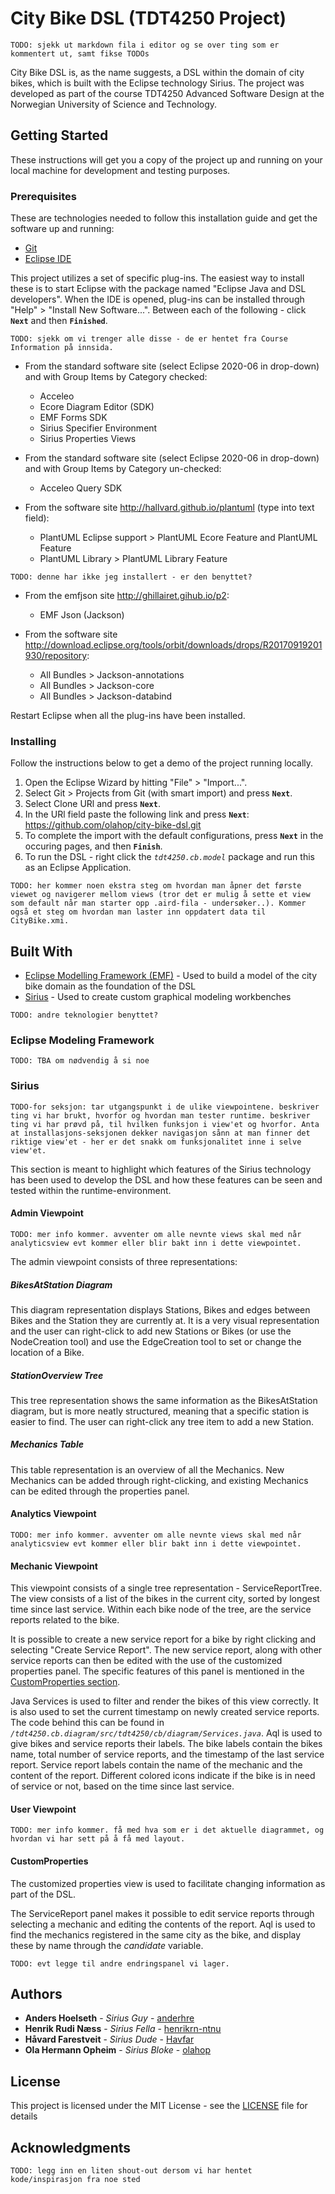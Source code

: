 # City Bike DSL (TDT4250 Project)

```
TODO: sjekk ut markdown fila i editor og se over ting som er kommentert ut, samt fikse TODOs
```

City Bike DSL is, as the name suggests, a DSL within the domain of city bikes, which is built with the Eclipse technology Sirius. The project was developed as part of the course TDT4250 Advanced Software Design at the Norwegian University of Science and Technology.

## Getting Started

These instructions will get you a copy of the project up and running on your local machine for development and testing purposes.

### Prerequisites

These are technologies needed to follow this installation guide and get the software up and running:

- [Git](https://git-scm.com/)
- [Eclipse IDE](https://www.eclipse.org/ide/)
<!-- - [Graphviz v2.38](https://graphviz.org/download/) -->

This project utilizes a set of specific plug-ins. The easiest way to install these is to start Eclipse with the package named "Eclipse Java and DSL developers". When the IDE is opened, plug-ins can be installed through "Help" > "Install New Software...". Between each of the following - click **`Next`** and then **`Finished`**.

```
TODO: sjekk om vi trenger alle disse - de er hentet fra Course Information på innsida.
```

- From the standard software site (select Eclipse 2020-06 in drop-down) and with Group Items by Category checked:

  - Acceleo
  - Ecore Diagram Editor (SDK)
  - EMF Forms SDK
  - Sirius Specifier Environment
  - Sirius Properties Views

- From the standard software site (select Eclipse 2020-06 in drop-down) and with Group Items by Category un-checked:

  - Acceleo Query SDK

- From the software site http://hallvard.github.io/plantuml (type into text field):
  - PlantUML Eclipse support > PlantUML Ecore Feature and PlantUML Feature
  - PlantUML Library > PlantUML Library Feature

<!-- In addition, install the graphviz command line application and register its path to dot executable in the PlantUML preferences in Eclipse. The Eclipse PlantUML plugin is incompatible with the latest graphviz version, so use v2.38. -->

```
TODO: denne har ikke jeg installert - er den benyttet?
```

- From the emfjson site http://ghillairet.gihub.io/p2:

  - EMF Json (Jackson)

- From the software site http://download.eclipse.org/tools/orbit/downloads/drops/R20170919201930/repository:

  - All Bundles > Jackson-annotations
  - All Bundles > Jackson-core
  - All Bundles > Jackson-databind

Restart Eclipse when all the plug-ins have been installed.

### Installing

Follow the instructions below to get a demo of the project running locally.

1. Open the Eclipse Wizard by hitting "File" > "Import...".
2. Select Git > Projects from Git (with smart import) and press **`Next`**.
3. Select Clone URl and press **`Next`**.
4. In the URl field paste the following link and press **`Next`**: https://github.com/olahop/city-bike-dsl.git
5. To complete the import with the default configurations, press **`Next`** in the occuring pages, and then **`Finish`**.
6. To run the DSL - right click the _`tdt4250.cb.model`_ package and run this as an Eclipse Application.

```
TODO: her kommer noen ekstra steg om hvordan man åpner det første viewet og navigerer mellom views (tror det er mulig å sette et view som default når man starter opp .aird-fila - undersøker..). Kommer også et steg om hvordan man laster inn oppdatert data til CityBike.xmi.
```

## Built With

- [Eclipse Modelling Framework (EMF)](https://www.eclipse.org/modeling/emf/) - Used to build a model of the city bike domain as the foundation of the DSL
- [Sirius](https://www.eclipse.org/sirius/) - Used to create custom graphical modeling workbenches

```
TODO: andre teknologier benyttet?
```

### Eclipse Modeling Framework

```
TODO: TBA om nødvendig å si noe
```

### Sirius

```
TODO-for seksjon: tar utgangspunkt i de ulike viewpointene. beskriver ting vi har brukt, hvorfor og hvordan man tester runtime. beskriver ting vi har prøvd på, til hvilken funksjon i view'et og hvorfor. Anta at installasjons-seksjonen dekker navigasjon sånn at man finner det riktige view'et - her er det snakk om funksjonalitet inne i selve view'et.
```

This section is meant to highlight which features of the Sirius technology has been used to develop the DSL and how these features can be seen and tested within the runtime-environment.

#### Admin Viewpoint

```
TODO: mer info kommer. avventer om alle nevnte views skal med når analyticsview evt kommer eller blir bakt inn i dette viewpointet.
```

The admin viewpoint consists of three representations:

##### BikesAtStation Diagram

This diagram representation displays Stations, Bikes and edges between Bikes and the Station they are currently at.
It is a very visual representation and the user can right-click to add new Stations or Bikes (or use the NodeCreation tool) and use the EdgeCreation tool to set or change the location of a Bike.
##### StationOverview Tree

This tree representation shows the same information as the BikesAtStation diagram, but is more neatly structured, meaning that a specific station is easier to find.
The user can right-click any tree item to add a new Station.

##### Mechanics Table

This table representation is an overview of all the Mechanics. New Mechanics can be added through right-clicking, and existing Mechanics can be edited through the properties panel.

#### Analytics Viewpoint

```
TODO: mer info kommer. avventer om alle nevnte views skal med når analyticsview evt kommer eller blir bakt inn i dette viewpointet.
```

#### Mechanic Viewpoint

This viewpoint consists of a single tree representation - ServiceReportTree. The view consists of a list of the bikes in the current city, sorted by longest time since last service. Within each bike node of the tree, are the service reports related to the bike.

It is possible to create a new service report for a bike by right clicking and selecting "Create Service Report". The new service report, along with other service reports can then be edited with the use of the customized properties panel. The specific features of this panel is mentioned in the [CustomProperties section](#CustomProperties).

Java Services is used to filter and render the bikes of this view correctly. It is also used to set the current timestamp on newly created service reports. The code behind this can be found in _`/tdt4250.cb.diagram/src/tdt4250/cb/diagram/Services.java`_. Aql is used to give bikes and service reports their labels. The bike labels contain the bikes name, total number of service reports, and the timestamp of the last service report. Service report labels contain the name of the mechanic and the content of the report. Different colored icons indicate if the bike is in need of service or not, based on the time since last service.

#### User Viewpoint

```
TODO: mer info kommer. få med hva som er i det aktuelle diagrammet, og hvordan vi har sett på å få med layout.
```

#### CustomProperties

The customized properties view is used to facilitate changing information as part of the DSL.

The ServiceReport panel makes it possible to edit service reports through selecting a mechanic and editing the contents of the report. Aql is used to find the mechanics registered in the same city as the bike, and display these by name through the _candidate_ variable.

```
TODO: evt legge til andre endringspanel vi lager.
```

## Authors

- **Anders Hoelseth** - _Sirius Guy_ - [anderhre](https://github.com/anderhre)
- **Henrik Rudi Næss** - _Sirius Fella_ - [henrikrn-ntnu](https://github.com/henrikrn-ntnu)
- **Håvard Farestveit** - _Sirius Dude_ - [Havfar](https://github.com/Havfar)
- **Ola Hermann Opheim** - _Sirius Bloke_ - [olahop](https://github.com/olahop)

## License

This project is licensed under the MIT License - see the [LICENSE](LICENSE) file for details

## Acknowledgments

```
TODO: legg inn en liten shout-out dersom vi har hentet kode/inspirasjon fra noe sted
```

